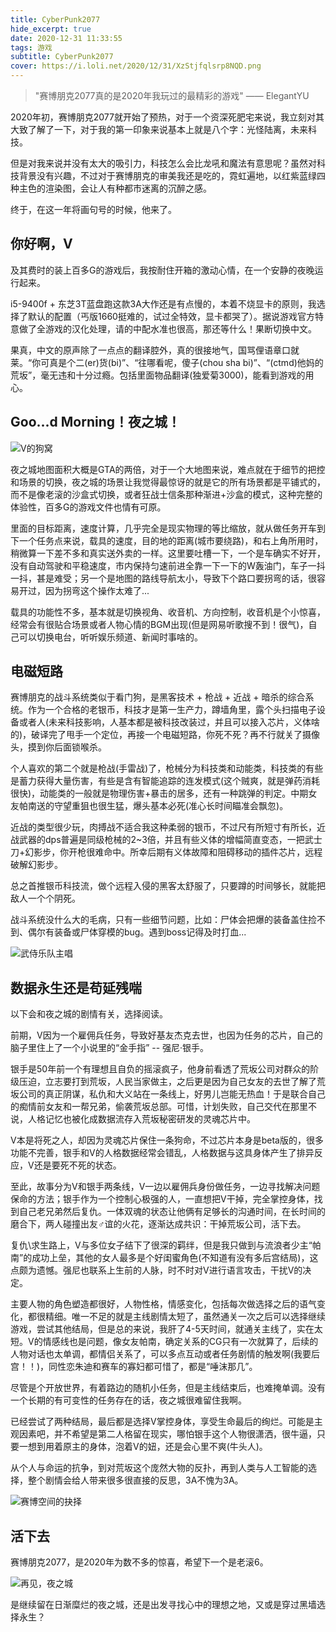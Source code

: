 ```yaml
---
title: CyberPunk2077
hide_excerpt: true
date: 2020-12-31 11:33:55
tags: 游戏
subtitle: CyberPunk2077
cover: https://i.loli.net/2020/12/31/XzStjfqlsrp8NQD.png
---
```


> "赛博朋克2077真的是2020年我玩过的最精彩的游戏"  —— ElegantYU

2020年初，赛博朋克2077就开始了预热，对于一个资深死肥宅来说，我立刻对其大致了解了一下，对于我的第一印象来说基本上就是八个字：光怪陆离，未来科技。

但是对我来说并没有太大的吸引力，科技怎么会比龙吼和魔法有意思呢？虽然对科技背景没有兴趣，不过对于赛博朋克的审美我还是吃的，霓虹遍地，以红紫蓝绿四种主色的渲染图，会让人有种都市迷离的沉醉之感。

终于，在这一年将画句号的时候，他来了。

## 你好啊，V

及其费时的装上百多G的游戏后，我按耐住开箱的激动心情，在一个安静的夜晚运行起来。

i5-9400f + 东芝3T蓝盘跑这款3A大作还是有点慢的，本着不烧显卡的原则，我选择了默认的配置（丐版1660挺难的，试过全特效，显卡都哭了）。据说游戏官方特意做了全游戏的汉化处理，请的中配水准也很高，那还等什么！果断切换中文。

果真，中文的原声除了一点点的翻译腔外，真的很接地气，国骂俚语章口就莱。“你可真是个二(er)货(bi)”、“往哪看呢，傻子(chou sha bi)”、“(ctmd)他妈的荒坂”，毫无违和十分过瘾。包括里面物品翻译(独爱菊3000)，能看到游戏的用心。

## Goo...d Morning！夜之城！

![V的狗窝](https://i.loli.net/2020/12/31/XzStjfqlsrp8NQD.png)

夜之城地图面积大概是GTA的两倍，对于一个大地图来说，难点就在于细节的把控和场景的切换，夜之城的场景让我觉得最惊讶的就是它的所有场景都是平铺式的，而不是像老滚的沙盒式切换，或者狂战士信条那种渐进+沙盒的模式，这种完整的体验性，百多G的游戏文件也情有可原。

里面的目标距离，速度计算，几乎完全是现实物理的等比缩放，就从做任务开车到下一个任务点来说，载具的速度，目的地的距离(城市要绕路)，和右上角所用时，稍微算一下差不多和真实送外卖的一样。这里要吐槽一下，一个是车确实不好开，没有自动驾驶和平稳速度，市内保持匀速前进全靠一下一下的W轰油门，车子一抖一抖，甚是难受；另一个是地图的路线导航太小，导致下个路口要拐弯的话，很容易开过，因为拐弯这个操作太难了...

载具的功能性不多，基本就是切换视角、收音机、方向控制，收音机是个小惊喜，经常会有很贴合场景或者人物心情的BGM出现(但是网易听歌搜不到！很气)，自己可以切换电台，听听娱乐频道、新闻时事啥的。

## 电磁短路

赛博朋克的战斗系统类似于看门狗，是黑客技术 + 枪战 + 近战 + 暗杀的综合系统。作为一个合格的老银币，科技才是第一生产力，蹲墙角里，露个头扫描电子设备或者人(未来科技影响，人基本都是被科技改装过，并且可以接入芯片，义体啥的)，破译完了甩手一个定位，再接一个电磁短路，你死不死？再不行就关了摄像头，摸到你后面锁喉杀。

个人喜欢的第二个就是枪战(手雷战)了，枪械分为科技类和动能类，科技类的有些是蓄力获得大量伤害，有些是含有智能追踪的连发模式(这个贼爽，就是弹药消耗很快)，动能类的一般就是物理伤害+暴击的居多，还有一种跳弹的判定。中期女友帕南送的守望重狙也很生猛，爆头基本必死(准心长时间瞄准会飘忽)。

近战的类型很少玩，肉搏战不适合我这种柔弱的银币，不过尺有所短寸有所长，近战武器的dps普遍是同级枪械的2~3倍，并且有些义体的增幅简直变态，一把武士刀+幻影步，你开枪很难命中。所幸后期有义体故障和阻碍移动的插件芯片，远程破解幻影步。

总之首推银币科技流，做个远程入侵的黑客太舒服了，只要蹲的时间够长，就能把敌人一个个阴死。

战斗系统没什么大的毛病，只有一些细节问题，比如：尸体会把爆的装备盖住捡不到、偶尔有装备或尸体穿模的bug。遇到boss记得及时打血...

![武侍乐队主唱](https://i.loli.net/2020/12/31/Sq9cv3mwRZxnF8T.png)

## 数据永生还是苟延残喘

以下会和夜之城的剧情有关，选择阅读。

前期，V因为一个雇佣兵任务，导致好基友杰克去世，也因为任务的芯片，自己的脑子里住上了一个小说里的“金手指” -- 强尼·银手。

银手是50年前一个有理想且自负的摇滚疯子，他身前看透了荒坂公司对群众的阶级压迫，立志要打到荒坂，人民当家做主，之后更是因为自己女友的去世了解了荒坂公司的真正阴谋，私仇和大义站在一条线上，好男儿岂能无热血！于是联合自己的痴情前女友和一帮兄弟，偷袭荒坂总部。可惜，计划失败，自己交代在那里不说，人格记忆也被化成数据流存入荒坂秘密研发的灵魂芯片中。

V本是将死之人，却因为灵魂芯片保住一条狗命，不过芯片本身是beta版的，很多功能不完善，银手和V的人格数据经常会错乱，人格数据与这具身体产生了排异反应，V还是要死不死的状态。

至此，故事分为V和银手两条线，V一边以雇佣兵身份做任务，一边寻找解决问题保命的方法；银手作为一个控制心极强的人，一直想把V干掉，完全掌控身体，找到自己老兄弟然后复仇。一体双魂的状态让他俩有足够长的沟通时间，在长时间的磨合下，两人碰撞出友♂谊的火花，逐渐达成共识：干掉荒坂公司，活下去。

复仇\求生路上，V与多位女子结下了很深的羁绊，但是我只做到与流浪者少主“帕南”的成功上垒，其他的女人最多是个好闺蜜角色(不知道有没有多后宫结局)，这点颇为遗憾。强尼也联系上生前的人脉，时不时对V进行语言攻击，干扰V的决定。

主要人物的角色塑造都很好，人物性格，情感变化，包括每次做选择之后的语气变化，都很精细。唯一不足的就是主线剧情太短了，虽然通关一次之后可以选择继续游戏，尝试其他结局，但是总的来说，我肝了4-5天时间，就通关主线了，实在太短。V的情感线也是问题，像女友帕南，确定关系的CG只有一次就算了，后续的人物对话也太单调，都情侣关系了，可以多点互动或者任务剧情的触发啊(我要后宫！！)，同性恋朱迪和赛车的寡妇都可惜了，都是“唾沫那几”。

尽管是个开放世界，有着路边的随机小任务，但是主线结束后，也难掩单调。没有一个长期的有可变性的任务存在的话，夜之城很难留住我啊。

已经尝试了两种结局，最后都是选择V掌控身体，享受生命最后的绚烂。可能是主观因素吧，并不希望是第二人格留在现实，哪怕银手这个人物很潇洒，很牛逼，只要一想到用着原主的身体，泡着V的妞，还是会心里不爽(牛头人)。

从个人与命运的抗争，到对荒坂这个庞然大物的反扑，再到人类与人工智能的选择，整个剧情会给人带来很多很直接的反思，3A不愧为3A。

![赛博空间的抉择](https://i.loli.net/2020/12/31/tGkBbDhzT6VNL8i.png)

## 活下去

赛博朋克2077，是2020年为数不多的惊喜，希望下一个是老滚6。

![再见，夜之城](https://i.loli.net/2020/12/31/K18ksVQq4ZDyRUu.png)

是继续留在日渐糜烂的夜之城，还是出发寻找心中的理想之地，又或是穿过黑墙选择永生？

